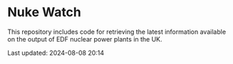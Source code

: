# Nuke Watch

This repository includes code for retrieving the latest information available on the output of EDF nuclear power plants in the UK.

Last updated: 2024-08-08 20:14